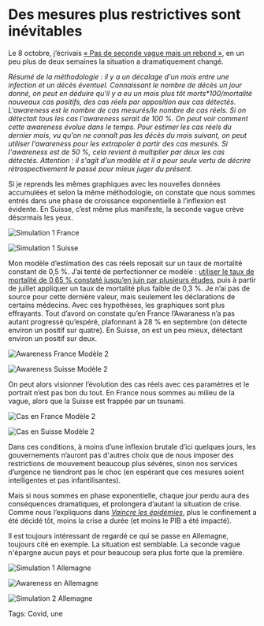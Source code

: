 # Des mesures plus restrictives sont inévitables

Le 8 octobre, j’écrivais [« Pas de seconde vague mais un rebond »](https://tcrouzet.com/2020/10/08/covid-ou-en-est-vraiment-la-france/), en un peu plus de deux semaines la situation a dramatiquement changé.

*Résumé de la méthodologie : il y a un décalage d'un mois entre une infection et un décès éventuel. Connaissant le nombre de décès un jour donné, on peut en déduire qu'il y a eu un mois plus tôt morts\*100/mortalité nouveaux cas positifs, des cas réels par opposition aux cas détectés. L'awareness est le nombre de cas mesurés/le nombre de cas réels. Si on détectait tous les cas l'awareness serait de 100 %. On peut voir comment cette awareness évolue dans le temps. Pour estimer les cas réels du dernier mois, vu qu'on ne connaît pas les décès du mois suivant, on peut utiliser l'awareness pour les extrapoler à partir des cas mesurés. Si l'awareness est de 50 %, cela revient à multiplier par deux les cas détectés. Attention : il s'agit d'un modèle et il a pour seule vertu de décrire rétrospectivement le passé pour mieux juger du présent.*

Si je reprends les mêmes graphiques avec les nouvelles données accumulées et selon la même méthodologie, on constate que nous sommes entrés dans une phase de croissance exponentielle à l’inflexion est évidente. En Suisse, c’est même plus manifeste, la seconde vague crève désormais les yeux.

![Simulation 1 France](https://tcrouzet.com/images_tc/2020/10/CasFrance1.png)

![Simulation 1 Suisse](https://tcrouzet.com/images_tc/2020/10/CasSuisse1.png)

Mon modèle d’estimation des cas réels reposait sur un taux de mortalité constant de 0,5 %. J’ai tenté de perfectionner ce modèle : [utiliser le taux de mortalité de 0,65 % constaté jusqu’en juin par plusieurs études](https://tcrouzet.com/2020/10/08/covid-ou-en-est-vraiment-la-france/), puis à partir de juillet appliquer un taux de mortalité plus faible de 0,3 %. Je n’ai pas de source pour cette dernière valeur, mais seulement les déclarations de certains médecins. Avec ces hypothèses, les graphiques sont plus effrayants. Tout d’avord on constate qu’en France l’Awaraness n’a pas autant progressé qu’espéré, plafonnant à 28 % en septembre (on détecte environ un positif sur quatre). En Suisse, on est un peu mieux, détectant environ un positif sur deux.

![Awareness France Modèle 2](https://tcrouzet.com/images_tc/2020/10/AwarenessFranceV.png)

![Awareness Suisse Modèle 2](https://tcrouzet.com/images_tc/2020/10/AwarenessSuisseV.png)

On peut alors visionner l’évolution des cas réels avec ces paramètres et le portrait n’est pas bon du tout. En France nous sommes au milieu de la vague, alors que la Suisse est frappée par un tsunami.

![Cas en France Modèle 2](https://tcrouzet.com/images_tc/2020/10/CasFranceV.png)

![Cas en Suisse Modèle 2](https://tcrouzet.com/images_tc/2020/10/CasSuisseV.png)

Dans ces conditions, à moins d’une inflexion brutale d’ici quelques jours, les gouvernements n’auront pas d'autres choix que de nous imposer des restrictions de mouvement beaucoup plus sévères, sinon nos services d’urgence ne tiendront pas le choc (en espérant que ces mesures soient intelligentes et pas infantilisantes).

Mais si nous sommes en phase exponentielle, chaque jour perdu aura des conséquences dramatiques, et prolongera d’autant la situation de crise. Comme nous l’expliquons dans [*Vaincre les épidémies*](https://tcrouzet.com/vaincre-les-epidemies/), plus le confinement a été décidé tôt, moins la crise a durée (et moins le PIB a été impacté).

Il est toujours intéressant de regardé ce qui se passe en Allemagne, toujours cité en exemple. La situation est semblable. La seconde vague n'épargne aucun pays et pour beaucoup sera plus forte que la première.

![Simulation 1 Allemagne](https://tcrouzet.com/images_tc/2020/10/CasAllemagne1.png)

![Awareness en Allemagne](https://tcrouzet.com/images_tc/2020/10/AwarenessAllemagneV.png)

![Simulation 2 Allemagne](https://tcrouzet.com/images_tc/2020/10/CasAllemagneV.png)



Tags: Covid, une